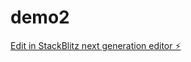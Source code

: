 # demo2

[Edit in StackBlitz next generation editor ⚡️](https://stackblitz.com/~/github.com/dreameutopia/demo2)